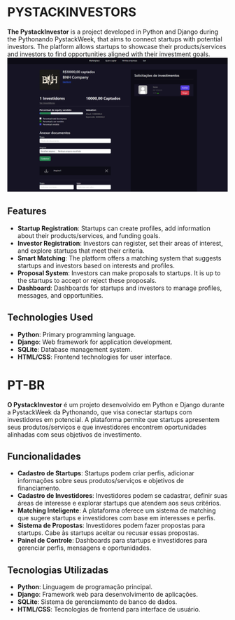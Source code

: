 # PYSTACKINVESTORS

**The PystackInvestor** is a project developed in Python and Django during the Pythonando PystackWeek, that aims to connect startups with potential investors. The platform allows startups to showcase their products/services and investors to find opportunities aligned with their investment goals.
![Printscreen of the 'company_details' page](templates/static/users/image/imagem_2024-08-20_154611805.png)
## Features

- **Startup Registration**: Startups can create profiles, add information about their products/services, and funding goals.
- **Investor Registration**: Investors can register, set their areas of interest, and explore startups that meet their criteria.
- **Smart Matching**: The platform offers a matching system that suggests startups and investors based on interests and profiles.
- **Proposal System**: Investors can make proposals to startups. It is up to the startups to accept or reject these proposals.
- **Dashboard**: Dashboards for startups and investors to manage profiles, messages, and opportunities.

## Technologies Used

- **Python**: Primary programming language.
- **Django**: Web framework for application development.
- **SQLite**: Database management system.
- **HTML/CSS**: Frontend technologies for user interface.


# 
# PT-BR
  
**O PystackInvestor** é um projeto desenvolvido em Python e Django durante a PystackWeek da Pythonando, que visa conectar startups com investidores em potencial. A plataforma permite que startups apresentem seus produtos/serviços e que investidores encontrem oportunidades alinhadas com seus objetivos de investimento.

## Funcionalidades

- **Cadastro de Startups**: Startups podem criar perfis, adicionar informações sobre seus produtos/serviços e objetivos de financiamento.
- **Cadastro de Investidores**: Investidores podem se cadastrar, definir suas áreas de interesse e explorar startups que atendem aos seus critérios.
- **Matching Inteligente**: A plataforma oferece um sistema de matching que sugere startups e investidores com base em interesses e perfis.
- **Sistema de Propostas**: Investidores podem fazer propostas para startups. Cabe às startups aceitar ou recusar essas propostas.
- **Painel de Controle**: Dashboards para startups e investidores para gerenciar perfis, mensagens e oportunidades.

## Tecnologias Utilizadas

- **Python**: Linguagem de programação principal.
- **Django**: Framework web para desenvolvimento de aplicações.
- **SQLite**: Sistema de gerenciamento de banco de dados.
- **HTML/CSS**: Tecnologias de frontend para interface de usuário.
